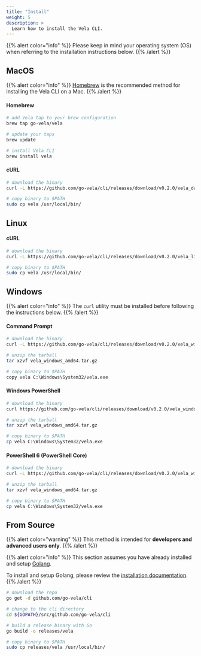 ```yaml
---
title: "Install"
weight: 5
description: >
  Learn how to install the Vela CLI.
---
```


{{% alert color="info" %}}
Please keep in mind your operating system (OS) when referring to the installation instructions below.
{{% /alert %}}

## MacOS

{{% alert color="info" %}}
[Homebrew](https://brew.sh/) is the recommended method for installing the Vela CLI on a Mac.
{{% /alert %}}

#### Homebrew

```sh
# add Vela tap to your brew configuration
brew tap go-vela/vela

# update your taps
brew update

# install Vela CLI
brew install vela
```

#### cURL

```sh
# download the binary
curl -L https://github.com/go-vela/cli/releases/download/v0.2.0/vela_darwin_amd64.tar.gz | tar zx

# copy binary to $PATH
sudo cp vela /usr/local/bin/
```

## Linux

#### cURL

```sh
# download the binary
curl -L https://github.com/go-vela/cli/releases/download/v0.2.0/vela_linux_amd64.tar.gz | tar zx

# copy binary to $PATH
sudo cp vela /usr/local/bin/
```

## Windows

{{% alert color="info" %}}
The `curl` utility must be installed before following the instructions below.
{{% /alert %}}

#### Command Prompt

```sh
# download the binary
curl -L https://github.com/go-vela/cli/releases/download/v0.2.0/vela_windows_amd64.tar.gz --output vela_windows_amd64.tar.gz

# unzip the tarball
tar xzvf vela_windows_amd64.tar.gz

# copy binary to $PATH
copy vela C:\Windows\System32/vela.exe
```

#### Windows PowerShell

```sh
# download the binary
curl https://github.com/go-vela/cli/releases/download/v0.2.0/vela_windows_amd64.tar.gz -OutFile vela_windows_amd64.tar.gz

# unzip the tarball
tar xzvf vela_windows_amd64.tar.gz

# copy binary to $PATH
cp vela C:\Windows\System32/vela.exe
```

#### PowerShell 6 (PowerShell Core)

```sh
# download the binary
curl -L https://github.com/go-vela/cli/releases/download/v0.2.0/vela_windows_amd64.tar.gz --output vela_windows_amd64.tar.gz

# unzip the tarball
tar xzvf vela_windows_amd64.tar.gz

# copy binary to $PATH
cp vela C:\Windows\System32/vela.exe
```

## From Source

{{% alert color="warning" %}}
This method is intended for **developers and advanced users only**.
{{% /alert %}}

{{% alert color="info" %}}
This section assumes you have already installed and setup [Golang](https://golang.org/).

To install and setup Golang, please review the [installation documentation](https://golang.org/doc/install).
{{% /alert %}}

```sh
# download the repo
go get -d github.com/go-vela/cli

# change to the cli directory
cd ${GOPATH}/src/github.com/go-vela/cli

# build a release binary with Go
go build -o releases/vela

# copy binary to $PATH
sudo cp releases/vela /usr/local/bin/
```
